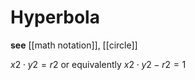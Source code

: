 # Hyperbola

**see** [[math notation]], [[circle]]

$x2 \cdot y2 = r2$ or equivalently $x2 \cdot y2 - r2 = 1$
